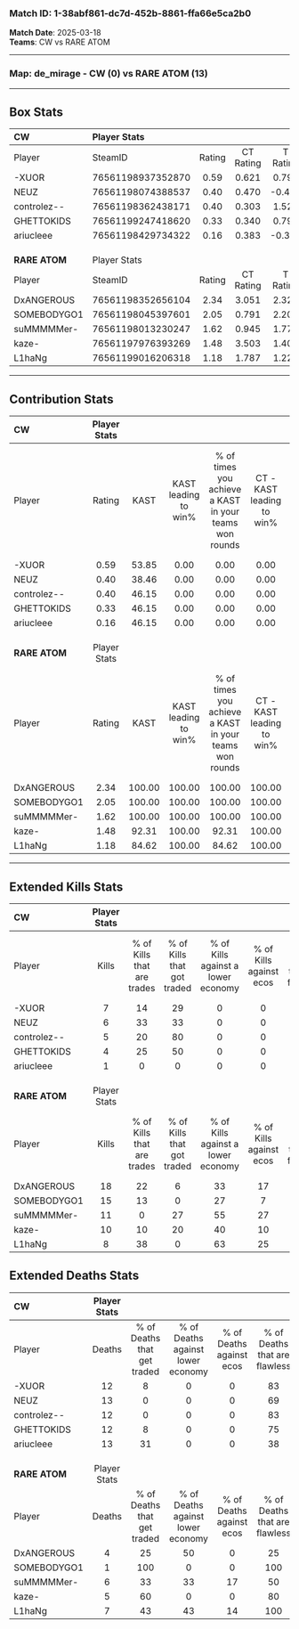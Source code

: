 ### Match ID: 1-38abf861-dc7d-452b-8861-ffa66e5ca2b0  
**Match Date**: 2025-03-18  
**Teams**: CW vs RARE ATOM  

---  

### **Map**: de_mirage - CW (0) vs RARE ATOM (13)  
---  

## Box Stats  

| **CW**        | Player Stats      |        |           |          |        |       |       |         |        |       |     |
| :- | :- | :-: | :-: | :-: | :-: | :-: | :-: | :-: | :-: | :-: | :-: |
| Player        | SteamID           | Rating | CT Rating | T Rating |  KAST  |  ADR  | Kills | Assists | Deaths |  K/D  | HS% |
| -XUOR         | 76561198937352870 |  0.59  |   0.621   |  0.791   | 53.85  | 49.3  |   7   |    1    |   12   | 0.58  | 57  |
| NEUZ          | 76561198074388537 |  0.40  |   0.470   |  -0.471  | 38.46  | 56.2  |   6   |    1    |   13   | 0.46  | 66  |
| controlez--   | 76561198362438171 |  0.40  |   0.303   |  1.529   | 46.15  | 46.9  |   5   |    1    |   12   | 0.42  | 40  |
| GHETTOKIDS    | 76561199247418620 |  0.33  |   0.340   |  0.791   | 46.15  | 48.1  |   4   |    1    |   12   | 0.33  | 75  |
| ariucleee     | 76561198429734322 |  0.16  |   0.383   |  -0.350  | 46.15  | 60.2  |   1   |    5    |   13   | 0.08  | 100 |
|               |                   |        |           |          |        |       |       |         |        |       |     |
|               |                   |        |           |          |        |       |       |         |        |       |     |
|               |                   |        |           |          |        |       |       |         |        |       |     |
| **RARE ATOM** | Player Stats      |        |           |          |        |       |       |         |        |       |     |
| Player        | SteamID           | Rating | CT Rating | T Rating |  KAST  |  ADR  | Kills | Assists | Deaths |  K/D  | HS% |
| DxANGEROUS    | 76561198352656104 |  2.34  |   3.051   |  2.329   | 100.00 | 147.8 |  18   |    6    |   4    | 4.50  | 55  |
| SOMEBODYGO1   | 76561198045397601 |  2.05  |   0.791   |  2.201   | 100.00 | 95.1  |  15   |    0    |   1    | 15.00 | 86  |
| suMMMMMer-    | 76561198013230247 |  1.62  |   0.945   |  1.777   | 100.00 | 98.7  |  11   |    4    |   6    | 1.83  | 100 |
| kaze-         | 76561197976393269 |  1.48  |   3.503   |  1.400   | 92.31  | 76.9  |  10   |    5    |   5    | 2.00  | 30  |
| L1haNg        | 76561199016206318 |  1.18  |   1.787   |  1.224   | 84.62  | 68.7  |   8   |    5    |   7    | 1.14  | 50  |
---  

## Contribution Stats  

| **CW**        | Player Stats |        |                      |                                                        |                           |                                                             |                          |                                                            |
| :- | :-: | :-: | :-: | :-: | :-: | :-: | :-: | :-: |
| Player        |    Rating    |  KAST  | KAST leading to win% | % of times you achieve a KAST in your teams won rounds | CT - KAST leading to win% | CT - % of times you achieve a KAST in your teams won rounds | T - KAST leading to win% | T - % of times you achieve a KAST in your teams won rounds |
| -XUOR         |     0.59     | 53.85  |         0.00         |                          0.00                          |           0.00            |                            0.00                             |           0.00           |                            0.00                            |
| NEUZ          |     0.40     | 38.46  |         0.00         |                          0.00                          |           0.00            |                            0.00                             |           0.00           |                            0.00                            |
| controlez--   |     0.40     | 46.15  |         0.00         |                          0.00                          |           0.00            |                            0.00                             |           0.00           |                            0.00                            |
| GHETTOKIDS    |     0.33     | 46.15  |         0.00         |                          0.00                          |           0.00            |                            0.00                             |           0.00           |                            0.00                            |
| ariucleee     |     0.16     | 46.15  |         0.00         |                          0.00                          |           0.00            |                            0.00                             |           0.00           |                            0.00                            |
|               |              |        |                      |                                                        |                           |                                                             |                          |                                                            |
|               |              |        |                      |                                                        |                           |                                                             |                          |                                                            |
|               |              |        |                      |                                                        |                           |                                                             |                          |                                                            |
| **RARE ATOM** | Player Stats |        |                      |                                                        |                           |                                                             |                          |                                                            |
| Player        |    Rating    |  KAST  | KAST leading to win% | % of times you achieve a KAST in your teams won rounds | CT - KAST leading to win% | CT - % of times you achieve a KAST in your teams won rounds | T - KAST leading to win% | T - % of times you achieve a KAST in your teams won rounds |
| DxANGEROUS    |     2.34     | 100.00 |        100.00        |                         100.00                         |          100.00           |                           100.00                            |          100.00          |                           100.00                           |
| SOMEBODYGO1   |     2.05     | 100.00 |        100.00        |                         100.00                         |          100.00           |                           100.00                            |          100.00          |                           100.00                           |
| suMMMMMer-    |     1.62     | 100.00 |        100.00        |                         100.00                         |          100.00           |                           100.00                            |          100.00          |                           100.00                           |
| kaze-         |     1.48     | 92.31  |        100.00        |                         92.31                          |          100.00           |                           100.00                            |          100.00          |                           91.67                            |
| L1haNg        |     1.18     | 84.62  |        100.00        |                         84.62                          |          100.00           |                           100.00                            |          100.00          |                           83.33                            |
---  

## Extended Kills Stats  

| **CW**        | Player Stats |                            |                            |                                    |                         |                              |                                 |                                       |                    |           |
| :- | :-: | :-: | :-: | :-: | :-: | :-: | :-: | :-: | :-: | :-: |
| Player        |    Kills     | % of Kills that are trades | % of Kills that got traded | % of Kills against a lower economy | % of Kills against ecos | % of Kills that are flawless | % of Kills that are close duels | % of Kills that are assisted by flash | Pistol Round Kills | AWP Kills |
| -XUOR         |      7       |             14             |             29             |                 0                  |            0            |              57              |                0                |                   0                   |         0          |     1     |
| NEUZ          |      6       |             33             |             33             |                 0                  |            0            |              50              |               17                |                  17                   |         0          |     0     |
| controlez--   |      5       |             20             |             80             |                 0                  |            0            |              80              |                0                |                   0                   |         1          |     3     |
| GHETTOKIDS    |      4       |             25             |             50             |                 0                  |            0            |              50              |                0                |                   0                   |         1          |     0     |
| ariucleee     |      1       |             0              |             0              |                 0                  |            0            |             100              |                0                |                   0                   |         1          |     0     |
|               |              |                            |                            |                                    |                         |                              |                                 |                                       |                    |           |
|               |              |                            |                            |                                    |                         |                              |                                 |                                       |                    |           |
|               |              |                            |                            |                                    |                         |                              |                                 |                                       |                    |           |
| **RARE ATOM** | Player Stats |                            |                            |                                    |                         |                              |                                 |                                       |                    |           |
| Player        |    Kills     | % of Kills that are trades | % of Kills that got traded | % of Kills against a lower economy | % of Kills against ecos | % of Kills that are flawless | % of Kills that are close duels | % of Kills that are assisted by flash | Pistol Round Kills | AWP Kills |
| DxANGEROUS    |      18      |             22             |             6              |                 33                 |           17            |              61              |               11                |                  11                   |         3          |     0     |
| SOMEBODYGO1   |      15      |             13             |             0              |                 27                 |            7            |              60              |                0                |                   0                   |         3          |     0     |
| suMMMMMer-    |      11      |             0              |             27             |                 55                 |           27            |              64              |               18                |                   0                   |         1          |     0     |
| kaze-         |      10      |             10             |             20             |                 40                 |           10            |              90              |               10                |                   0                   |         2          |     6     |
| L1haNg        |      8       |             38             |             0              |                 63                 |           25            |              88              |                0                |                   0                   |         1          |     0     |
## Extended Deaths Stats  

| **CW**        | Player Stats |                             |                                   |                          |                               |                            |                           |               |
| :- | :-: | :-: | :-: | :-: | :-: | :-: | :-: | :-: |
| Player        |    Deaths    | % of Deaths that get traded | % of Deaths against lower economy | % of Deaths against ecos | % of Deaths that are flawless | % of Deaths that are close | % of Deaths while blinded | Deaths to AWP |
| -XUOR         |      12      |              8              |                 0                 |            0             |              83               |             8              |             0             |       2       |
| NEUZ          |      13      |              0              |                 0                 |            0             |              69               |             0              |             0             |       1       |
| controlez--   |      12      |              0              |                 0                 |            0             |              83               |             0              |             8             |       3       |
| GHETTOKIDS    |      12      |              8              |                 0                 |            0             |              75               |             17             |             0             |       0       |
| ariucleee     |      13      |             31              |                 0                 |            0             |              38               |             15             |             8             |       0       |
|               |              |                             |                                   |                          |                               |                            |                           |               |
|               |              |                             |                                   |                          |                               |                            |                           |               |
|               |              |                             |                                   |                          |                               |                            |                           |               |
| **RARE ATOM** | Player Stats |                             |                                   |                          |                               |                            |                           |               |
| Player        |    Deaths    | % of Deaths that get traded | % of Deaths against lower economy | % of Deaths against ecos | % of Deaths that are flawless | % of Deaths that are close | % of Deaths while blinded | Deaths to AWP |
| DxANGEROUS    |      4       |             25              |                50                 |            0             |              25               |             0              |             0             |       0       |
| SOMEBODYGO1   |      1       |             100             |                 0                 |            0             |              100              |             0              |             0             |       1       |
| suMMMMMer-    |      6       |             33              |                33                 |            17            |              50               |             17             |             0             |       1       |
| kaze-         |      5       |             60              |                 0                 |            0             |              80               |             0              |             0             |       0       |
| L1haNg        |      7       |             43              |                43                 |            14            |              100              |             0              |            14             |       2       |
